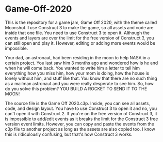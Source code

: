 # Game-Off-2020
This is the repository for a game jam, Game Off 2020, with the theme called Moonshot. I use Construct 3 to make the game, so all assets and code are inside that one file. You need to use Construct 3 to open it. Although the events and layers are over the limit for the free version of Construct 3, you can still open and play it. However, editing or adding more events would be impossible.

Your dad, an astronaut, had been residing in the moon to help NASA in a certain project. You last saw him 3 months ago and wondered how is he and when he will come back. You wanted to write him a letter to tell him everything how you miss him, how your mom is doing, how the house is lonely without him, and stuff like that. You know that there are no such thing as a mailman astronaut and you were really desperate to see him. So, how do you solve this problem? YOU BUILD A ROCKET TO SEND IT TO THE MOON!

The source file is the Game Off 2020.c3p. Inside, you can see all assets, code, and design layout. You have to use Construct 3 to open it and no, you can't open it with Construct 2. If you're on the free version of Construct 3, it is impossible to add/edit events as it breaks the limit for the Construct 3 free version event limits. However, you can copy and paste the events from the c3p file to another project as long as the assets are also copied too. I know this is ridiculously confusing, but that's how Construct 3 works. 
